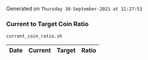 Generated on `Thursday 30-September-2021 at 11:27:53`

### Current to Target Coin Ratio
`current_coin_ratio.sh`

Date|Current|Target|Ratio
---|---|---|---
